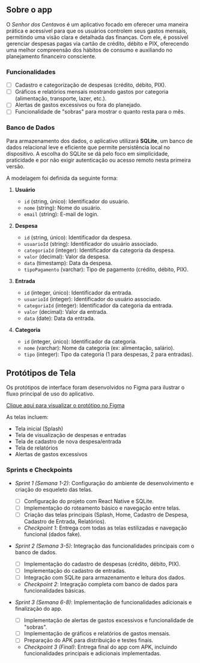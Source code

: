 ## Sobre o app
O *Senhor dos Centavos* é um aplicativo focado em oferecer uma maneira prática e acessível para que os usuários controlem seus gastos mensais, permitindo uma visão clara e detalhada das finanças.
Com ele, é possível gerenciar despesas pagas via cartão de crédito, débito e PIX, oferecendo uma melhor compreensão dos hábitos de consumo e auxiliando no planejamento financeiro consciente.

### Funcionalidades
* [ ] Cadastro e categorização de despesas (crédito, débito, PIX).
* [ ] Gráficos e relatórios mensais mostrando gastos por categoria (alimentação, transporte, lazer, etc.).
* [ ] Alertas de gastos excessivos ou fora do planejado.
* [ ] Funcionalidade de "sobras" para mostrar o quanto resta para o mês.

### Banco de Dados

Para armazenamento dos dados, o aplicativo utilizará **SQLite**, um banco de dados relacional leve e eficiente que permite persistência local no dispositivo. 
A escolha do SQLite se dá pelo foco em simplicidade, praticidade e por não exigir autenticação ou acesso remoto nesta primeira versão.

A modelagem foi definida da seguinte forma:

1. **Usuário**
   - `id` (string, único): Identificador do usuário.
   - `nome` (string): Nome do usuário.
   - `email` (string): E-mail de login.

2. **Despesa**
   - `id` (string, único): Identificador da despesa.
   - `usuarioId` (string): Identificador do usuário associado.
   - `categoriaId` (integer): Identificador da categoria da despesa.
   - `valor` (decimal): Valor da despesa.
   - `data` (timestamp): Data da despesa.
   - `tipoPagamento` (varchar): Tipo de pagamento (crédito, débito, PIX).

3. **Entrada**
   - `id` (integer, único): Identificador da entrada.
   - `usuarioId` (integer): Identificador do usuário associado.
   - `categoriaId` (integer): Identificador da categoria da entrada.
   - `valor` (decimal): Valor da entrada.
   - `data` (date): Data da entrada.

4. **Categoria**
   - `id` (integer, único): Identificador da categoria.
   - `nome` (varchar): Nome da categoria (ex: alimentação, salário).
   - `tipo` (integer): Tipo da categoria (1 para despesas, 2 para entradas).
  
## Protótipos de Tela

Os protótipos de interface foram desenvolvidos no Figma para ilustrar o fluxo principal de uso do aplicativo.

[Clique aqui para visualizar o protótipo no Figma](https://www.figma.com/design/9C7IHxC2tM5e1u1TAglocV/Senhor-dos-Centavos?node-id=43-49&t=bUH2eb6MzZCyahFV-1)

As telas incluem:
- Tela inicial (Splash)
- Tela de visualização de despesas e entradas
- Tela de cadastro de nova despesa/entrada
- Tela de relatórios
- Alertas de gastos excessivos

### Sprints e Checkpoints

* *Sprint 1 (Semana 1-2)*: Configuração do ambiente de desenvolvimento e criação do esqueleto das telas.
  - [ ] Configuração do projeto com React Native e SQLite.
  - [ ] Implementação do roteamento básico e navegação entre telas.
  - [ ] Criação das telas principais (Splash, Home, Cadastro de Despesa, Cadastro de Entrada, Relatórios).
  - *Checkpoint 1*: Entrega com todas as telas estilizadas e navegação funcional (dados fake).

* *Sprint 2 (Semana 3-5)*: Integração das funcionalidades principais com o banco de dados.
  - [ ] Implementação do cadastro de despesas (crédito, débito, PIX).
  - [ ] Implementação do cadastro de entradas.
  - [ ] Integração com SQLite para armazenamento e leitura dos dados.
  - *Checkpoint 2*: Integração completa com banco de dados para funcionalidades básicas.

* *Sprint 3 (Semana 6-8)*: Implementação de funcionalidades adicionais e finalização do app.
  - [ ] Implementação de alertas de gastos excessivos e funcionalidade de "sobras".
  - [ ] Implementação de gráficos e relatórios de gastos mensais.
  - [ ] Preparação do APK para distribuição e testes finais.
  - *Checkpoint 3 (Final)*: Entrega final do app com APK, incluindo funcionalidades principais e adicionais implementadas.
